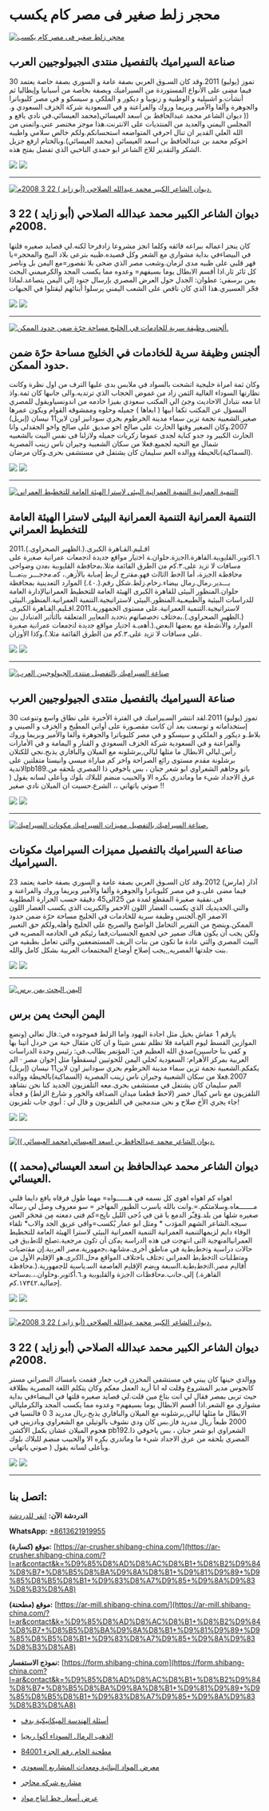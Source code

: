 # محجر زلط صغير فى مصر كام يكسب

<a href="https://swt.shibang-china.com/?l=ar&img&k=%D9%85%D8%AD%D8%AC%D8%B1+%D8%B2%D9%84%D8%B7+%D8%B5%D8%BA%D9%8A%D8%B1+%D9%81%D9%89+%D9%85%D8%B5%D8%B1+%D9%83%D8%A7%D9%85+%D9%8A%D9%83%D8%B3%D8%A8" target="_blank">![محجر زلط صغير فى مصر كام يكسب](http://static.shibang-china.com/all-800x300/212.jpg)</a>

## صناعة السيراميك بالتفصيل منتدى الجيولوجيين العرب
30 تموز (يوليو) 2011.وقد كان السـوق العربي بصفة عامة و السوري بصفة خاصة يعتمد فيما مضى على الأنواع المستوردة من السيراميك وبصفة بخاصة من أسبانيا وإيطاليا ثم أنشأت.و اشبيلية و الوطنية و زنوبيا و ديكور و الملكي و سيسكو و في مصر كليوباترا والجوهرة وألفا والأمير وبريما وروك والفراعنة و في السعودية شركة الخزف السعودي و.(( ديوان الشاعر محمد عبدالحافظ بن اسعد العيسائي(محمد العيسائي.في نادي يافع و المجلس اليمني والعديد من المنتديات على الانترنت.هذا موجز مختصر عني.واتمنى من الله العلي القدير ان تنال احرفي المتواضعه استحسانكم.ولكم خالص سلامي واطيبه اخوكم محمد بن عبدالحافظ بن اسعد العيسائي (محمد العيسائي).وبالختام ارفع جزيل الشكر والتقدير للاخ الشاعر ابو حمدي الناخبي الذي تفضل بفتح هذه.


<a href="https://whatsapp.shibangsoft.com/WhatsApp.php" target="_blank" title="WhatsApp">![](http://static.shibang-china.com/icon/whatsapp.png)</a> <a href="https://swt.shibang-china.com/?l=ar&icon&k=%D9%85%D8%AD%D8%AC%D8%B1+%D8%B2%D9%84%D8%B7+%D8%B5%D8%BA%D9%8A%D8%B1+%D9%81%D9%89+%D9%85%D8%B5%D8%B1+%D9%83%D8%A7%D9%85+%D9%8A%D9%83%D8%B3%D8%A8" target="_blank">![](http://static.shibang-china.com/icon/chat-ar.png)</a>

---

<a href="https://swt.shibang-china.com/?l=ar&img&k=%D9%85%D8%AD%D8%AC%D8%B1+%D8%B2%D9%84%D8%B7+%D8%B5%D8%BA%D9%8A%D8%B1+%D9%81%D9%89+%D9%85%D8%B5%D8%B1+%D9%83%D8%A7%D9%85+%D9%8A%D9%83%D8%B3%D8%A8" target="_blank">![ديوان الشاعر الكبير محمد عبدالله الصلاحي (أبو زايد ) 22 3 2008م.](http://static.shibang-china.com/all-800x300/730.jpg)</a>

## ديوان الشاعر الكبير محمد عبدالله الصلاحي (أبو زايد ) 22 3 2008م.
كان ينجز اعماله ببراعه فائقه وكلما انجز مشروعا زادفرحا لكنه.لي قصايد صغيره قلتها في البيضاءفي بداية مشواري مع الشعر وكل قصيده.ظبيه بترعى بلاد البيح والمحجر=يا قهر قلبي على ظبيه مدى لزمان.وشعب مصر الذي ضحى بلا تقصور=مع اليمن بل وناصر كل ثائر ثار.اذا أقسم الابطال يوما بسيفهم= وعدوه مما يكسب المجد والكرميمني البحث يمن برسفي: عطوان: الجدل حول العرض المصري بإرسال جنود إلى اليمن يتصاعد.لماذا فجّر العسيري.هذا الذي كان ناقص على الشعب اليمني يرسلوا أبنائهم ليقتلوا في الجبهات


<a href="https://whatsapp.shibangsoft.com/WhatsApp.php" target="_blank" title="WhatsApp">![](http://static.shibang-china.com/icon/whatsapp.png)</a> <a href="https://swt.shibang-china.com/?l=ar&icon&k=%D9%85%D8%AD%D8%AC%D8%B1+%D8%B2%D9%84%D8%B7+%D8%B5%D8%BA%D9%8A%D8%B1+%D9%81%D9%89+%D9%85%D8%B5%D8%B1+%D9%83%D8%A7%D9%85+%D9%8A%D9%83%D8%B3%D8%A8" target="_blank">![](http://static.shibang-china.com/icon/chat-ar.png)</a>

---

<a href="https://swt.shibang-china.com/?l=ar&img&k=%D9%85%D8%AD%D8%AC%D8%B1+%D8%B2%D9%84%D8%B7+%D8%B5%D8%BA%D9%8A%D8%B1+%D9%81%D9%89+%D9%85%D8%B5%D8%B1+%D9%83%D8%A7%D9%85+%D9%8A%D9%83%D8%B3%D8%A8" target="_blank">![ألجنس وظيفة سرية للخادمات في الخليج مساحة حرّة ضمن حدود الممكن.](http://static.shibang-china.com/all-800x300/1359.jpg)</a>

## ألجنس وظيفة سرية للخادمات في الخليج مساحة حرّة ضمن حدود الممكن.
وكان ثمة امراة خليجية اتشحت بالسواد في ملابس بدى عليها الترف من اول نظرة وكانت نظارتها السوداء الغالية الثمن زاد من غموض الحجاب الذي ترتديه.والى جانبها كان ثمة.واذ انا معه نتبادل الاحاديث وجئ الي المكتب سعودي بفيزا خادمه من اندونسياويقول للمصري المسؤل عن المكتب تكفا ابيها ( ابغاها ) جميله وحلوه وممشوقه القوام ويكون عمرها صغير.الشعبية نجمة تزين سماء مدينة الخرطوم بحري سودانيز اون لاين11 نيسان (إبريل) 2007.وكان الصغير وقتها الحارث على صالح اخو صديق على صالح واخو الجقدلى وانا الحارث الكبير ود جدو كناية لجدى عموما زكريات جميله ولازلنا فى نفس البيت بالشعبيه شمال مع التحيه لجميع.فعلا من سكان الشعبية وجيران ناس زينب المصرية (السماكية)بالحيطة ووالده العم سليمان كان يشتفل في مستشفى بحرى.وكان مرضان.


<a href="https://whatsapp.shibangsoft.com/WhatsApp.php" target="_blank" title="WhatsApp">![](http://static.shibang-china.com/icon/whatsapp.png)</a> <a href="https://swt.shibang-china.com/?l=ar&icon&k=%D9%85%D8%AD%D8%AC%D8%B1+%D8%B2%D9%84%D8%B7+%D8%B5%D8%BA%D9%8A%D8%B1+%D9%81%D9%89+%D9%85%D8%B5%D8%B1+%D9%83%D8%A7%D9%85+%D9%8A%D9%83%D8%B3%D8%A8" target="_blank">![](http://static.shibang-china.com/icon/chat-ar.png)</a>

---

<a href="https://swt.shibang-china.com/?l=ar&img&k=%D9%85%D8%AD%D8%AC%D8%B1+%D8%B2%D9%84%D8%B7+%D8%B5%D8%BA%D9%8A%D8%B1+%D9%81%D9%89+%D9%85%D8%B5%D8%B1+%D9%83%D8%A7%D9%85+%D9%8A%D9%83%D8%B3%D8%A8" target="_blank">![اﻟﺘﻨﻤﻴﺔ اﻟﻌﻤﺮاﻧﻴﺔ اﻟﺘﻨﻤﻴﺔ اﻟﻌﻤﺮاﻧﻴﺔ اﻟﺒﻴﺌﻰ ﻻﺳﺘﺮا الهيئة العامة للتخطيط العمراني](http://static.shibang-china.com/all-800x300/861.jpg)</a>

## اﻟﺘﻨﻤﻴﺔ اﻟﻌﻤﺮاﻧﻴﺔ اﻟﺘﻨﻤﻴﺔ اﻟﻌﻤﺮاﻧﻴﺔ اﻟﺒﻴﺌﻰ ﻻﺳﺘﺮا الهيئة العامة للتخطيط العمراني
2011.اﻗـﻠﻴﻢ.اﻟﻘـﺎﻫﺮة اﻟﻜﺒﺮى.(.اﻟﻈﻬﻴﺮ اﻟﺼﺤﺮاوى.) ٦.اﻛﺗوﺑر.اﻟﻘﻠﻳوﺑﻳﺔ.اﻟﻘﺎﻫرة.اﻟﺟﻳزة.ﺣﻠوان.ﺔ اﺧﺗﻳﺎر ﻣواﻗﻊ ﺟدﻳدة ﻟﺗﺟﻣﻌﺎت ﻋﻣراﻧﻳﺔ ﺻﻐﻳرة ﻋﻠﻰ ﻣﺳﺎﻓﺎت ﻻ ﺗزﻳد ﻋﻠﻰ.٣.ﻛم ﻣن اﻟطرق اﻟﻘﺎﺋﻣﺔ ﻣﺛﻼ.ﺑﻣﺣﺎﻓظﺔ اﻟﻘﻠﻳوﺑﻳﺔ ﺑﻣدن وﺿواﺣﻰ ﻣﺣﺎﻓظﺔ اﻟﺟﻳزة، أﻣﺎ اﻟﺧط اﻟﺛﺎﻟث ﻓﻬو.ﻣﻘﺗرح ﻟرﺑط إﻣﺑﺎﺑﺔ ﺑﺎﻷزﻫر.، ﻛﻣ.ﻣﺣﺟـــر ﺑﻳﻧﻣـــﺎ ﻳـــدﻳر.رمال.رمال بيضاء.رخام.زلط.شكل رقم.(.٤٠.) الموارد التعدينية بمحافظة حلوان.المنظور البيئى للقاهرة الكبرى الهيئة العامة للتخطيط العمرانياﻹدارة اﻟﻌﺎﻣﺔ ﻟﻠﺪراﺳﺎت اﻟﺒﻴﺌﻴﺔ واﻟﻄﺒﻴﻌـﻴﺔ.اﻟﻤﻨﻈﻮر.اﻟﺒﻴﺌﻰ ﻻﺳﺘﺮاﺗﻴﺠﻴﺔ.اﻟﺘﻨﻤﻴﺔ اﻟﻌﻤﺮاﻧﻴﺔ.اﻟﻤﻨﻈﻮر.اﻟﺒﻴﺌﻰ ﻻﺳﺘﺮاﺗﻴﺠﻴﺔ.اﻟﺘﻨﻤﻴﺔ اﻟﻌﻤﺮاﻧﻴﺔ.ﻋﻠﻰ ﻣﺴﺘﻮى اﻟﺠﻤﻬﻮرﻳﺔ.2011.اﻗـﻠﻴﻢ.اﻟﻘـﺎﻫﺮة اﻟﻜﺒﺮى.(.اﻟﻈﻬﻴﺮ اﻟﺼﺤﺮاوى.).ﺑﻣﺧﺗﻠف ﺗﺧﺻﺻﺎﺗﻬم ﺑﺗﺣدﻳد اﻟﻣﻌﺎﻳﻳر اﻟﻣﺗﻌﻠﻘﺔ ﺑﺎﻟﺗﺄﺛﻳر اﻟﻣﺗﺑﺎدﻝ ﺑﻳن اﻟﻣوارد واﻷﻧﺷطﺔ ﻣﻊ ﺑﻌﺿﻬﺎ اﻟﺑﻌض.(.أﻫﻣﻳ.ﺔ اﺧﺗﻳﺎر ﻣواﻗﻊ ﺟدﻳدة ﻟﺗﺟﻣﻌﺎت ﻋﻣراﻧﻳﺔ ﺻﻐﻳرة ﻋﻠﻰ ﻣﺳﺎﻓﺎت ﻻ ﺗزﻳد ﻋﻠﻰ.٣.ﻛم ﻣن اﻟطرق اﻟﻘﺎﺋﻣﺔ ﻣﺛﻼ.)ً.وﻛذا اﻷوزان.


<a href="https://whatsapp.shibangsoft.com/WhatsApp.php" target="_blank" title="WhatsApp">![](http://static.shibang-china.com/icon/whatsapp.png)</a> <a href="https://swt.shibang-china.com/?l=ar&icon&k=%D9%85%D8%AD%D8%AC%D8%B1+%D8%B2%D9%84%D8%B7+%D8%B5%D8%BA%D9%8A%D8%B1+%D9%81%D9%89+%D9%85%D8%B5%D8%B1+%D9%83%D8%A7%D9%85+%D9%8A%D9%83%D8%B3%D8%A8" target="_blank">![](http://static.shibang-china.com/icon/chat-ar.png)</a>

---

<a href="https://swt.shibang-china.com/?l=ar&img&k=%D9%85%D8%AD%D8%AC%D8%B1+%D8%B2%D9%84%D8%B7+%D8%B5%D8%BA%D9%8A%D8%B1+%D9%81%D9%89+%D9%85%D8%B5%D8%B1+%D9%83%D8%A7%D9%85+%D9%8A%D9%83%D8%B3%D8%A8" target="_blank">![صناعة السيراميك بالتفصيل منتدى الجيولوجيين العرب](http://static.shibang-china.com/all-800x300/74.jpg)</a>

## صناعة السيراميك بالتفصيل منتدى الجيولوجيين العرب
30 تموز (يوليو) 2011.لقد انتشر السـيراميك في الفترة الأخيرة على نطاق واسع وتنوعت إستخداماته و توسعت بعد أن كانت مقصـورة على أواني المطبخ و الخزف و الصيني و بلاط.و ديكور و الملكي و سيسكو و في مصر كليوباترا والجوهرة وألفا والأمير وبريما وروك والفراعنة و في السعودية شركة الخزف السعودي و الفنار و اليمامة و في الأمارات رأس.ليالي الابطال ما مثلها ليالي,برشلونه مع الميلان والبافاري يذبح.نجي للكتلان برشلونة مقدم مستوى رائع الصراحة واخر كم مباراة ميسي وانيستا متفلتين على الانديةpb189.باتو وجاهم الشعراوي ابو شعر جنان ، بس ياخوفي ذا المصري يلحقه من عرق الاجداد شيء ما وماتدري بكره الا والحبيب منضم للبلاك بلوك وبأعلى لسانه يقول ( صوتي ياتهاني ،، الشرع.حسيت ان الميلان نادي صغير !!


<a href="https://whatsapp.shibangsoft.com/WhatsApp.php" target="_blank" title="WhatsApp">![](http://static.shibang-china.com/icon/whatsapp.png)</a> <a href="https://swt.shibang-china.com/?l=ar&icon&k=%D9%85%D8%AD%D8%AC%D8%B1+%D8%B2%D9%84%D8%B7+%D8%B5%D8%BA%D9%8A%D8%B1+%D9%81%D9%89+%D9%85%D8%B5%D8%B1+%D9%83%D8%A7%D9%85+%D9%8A%D9%83%D8%B3%D8%A8" target="_blank">![](http://static.shibang-china.com/icon/chat-ar.png)</a>

---

<a href="https://swt.shibang-china.com/?l=ar&img&k=%D9%85%D8%AD%D8%AC%D8%B1+%D8%B2%D9%84%D8%B7+%D8%B5%D8%BA%D9%8A%D8%B1+%D9%81%D9%89+%D9%85%D8%B5%D8%B1+%D9%83%D8%A7%D9%85+%D9%8A%D9%83%D8%B3%D8%A8" target="_blank">![صناعة السيراميك بالتفصيل مميزات السيراميك مكونات السيراميك.](http://static.shibang-china.com/all-800x300/1210.jpg)</a>

## صناعة السيراميك بالتفصيل مميزات السيراميك مكونات السيراميك.
23 آذار (مارس) 2012.وقد كان السـوق العربي بصفة عامة و السوري بصفة خاصة يعتمد فيما مضى على.و في مصر كليوباترا والجوهرة وألفا والأمير وبريما وروك والفراعنة و في.نفقية صغيرة المقطع لمدة من 25الى45 دقيقة حسب الحرارة المطلوبة والتي.الحديديك الذي يكسب الغضار اللون الاحمر والكبريت الذي يكسب الغضار اللون الاصفر الخ.ألجنس وظيفة سرية للخادمات في الخليج مساحة حرّة ضمن حدود الممكن.ويتضح من التقرير التحامل الواضح والصريح على الخليج وأهله,ولكم حق التعبير ولكن يجب أن يكون هناك ضمير حي لجميع الجنسيات,فما رئيكم في الخادمه المصريه في البيت المصري والتي عادة ما تكون من بنات الريف المستضعفين والتى تعامل بطبقيه من بنت جلدتها المصريه,,يجب إصلاح أوضاع المجتمعات العربية بشكل كامل والله.


<a href="https://whatsapp.shibangsoft.com/WhatsApp.php" target="_blank" title="WhatsApp">![](http://static.shibang-china.com/icon/whatsapp.png)</a> <a href="https://swt.shibang-china.com/?l=ar&icon&k=%D9%85%D8%AD%D8%AC%D8%B1+%D8%B2%D9%84%D8%B7+%D8%B5%D8%BA%D9%8A%D8%B1+%D9%81%D9%89+%D9%85%D8%B5%D8%B1+%D9%83%D8%A7%D9%85+%D9%8A%D9%83%D8%B3%D8%A8" target="_blank">![](http://static.shibang-china.com/icon/chat-ar.png)</a>

---

<a href="https://swt.shibang-china.com/?l=ar&img&k=%D9%85%D8%AD%D8%AC%D8%B1+%D8%B2%D9%84%D8%B7+%D8%B5%D8%BA%D9%8A%D8%B1+%D9%81%D9%89+%D9%85%D8%B5%D8%B1+%D9%83%D8%A7%D9%85+%D9%8A%D9%83%D8%B3%D8%A8" target="_blank">![اليمن البحث يمن برس](http://static.shibang-china.com/all-800x300/144.jpg)</a>

## اليمن البحث يمن برس
يارقم 1 عفاش بخيل مثل اجادة اليهود واما الزلط فموجوده في:.قال تعالي (ونضع الموازين القسط ليوم القيامة فلا تظلم نفس شيئا و ان كان مثقال حبة من خردل أتينا بها و كفي بنا حاسبين)صدق الله العظيم في: المؤتمر يطالب.في: رئيس وحدة الدراسات العربية بمركز الأهرام: السعودية تُخلي اليمن للحوثيين ليسقطوا مثل إخوان مصر &middot; الم يكفكم.الشعبية نجمة تزين سماء مدينة الخرطوم بحري سودانيز اون لاين11 نيسان (إبريل) 2007.فعلا من سكان الشعبية وجيران ناس زينب المصرية (السماكية)بالحيطة ووالده العم سليمان كان يشتفل في مستشفى بحرى.معه التلفزيون الجديد كنا نحن نشاهد التلفزيون مع ناس كمال خضر (لاحظ قطعنا ميدان الصداقة والخور و شارع الزلط) و فجأة جاء يجري الأخ صلاح و نحن مندمجين في التلفزيون و قال لي : أبوي جاب تلفزيون!


<a href="https://whatsapp.shibangsoft.com/WhatsApp.php" target="_blank" title="WhatsApp">![](http://static.shibang-china.com/icon/whatsapp.png)</a> <a href="https://swt.shibang-china.com/?l=ar&icon&k=%D9%85%D8%AD%D8%AC%D8%B1+%D8%B2%D9%84%D8%B7+%D8%B5%D8%BA%D9%8A%D8%B1+%D9%81%D9%89+%D9%85%D8%B5%D8%B1+%D9%83%D8%A7%D9%85+%D9%8A%D9%83%D8%B3%D8%A8" target="_blank">![](http://static.shibang-china.com/icon/chat-ar.png)</a>

---

<a href="https://swt.shibang-china.com/?l=ar&img&k=%D9%85%D8%AD%D8%AC%D8%B1+%D8%B2%D9%84%D8%B7+%D8%B5%D8%BA%D9%8A%D8%B1+%D9%81%D9%89+%D9%85%D8%B5%D8%B1+%D9%83%D8%A7%D9%85+%D9%8A%D9%83%D8%B3%D8%A8" target="_blank">![(( ديوان الشاعر محمد عبدالحافظ بن اسعد العيسائي(محمد العيسائي.](http://static.shibang-china.com/all-800x300/91.jpg)</a>

## (( ديوان الشاعر محمد عبدالحافظ بن اسعد العيسائي(محمد العيسائي.
اهواه كم اهواه اهوى كل نسمه في هــــــواه= مهما طول فرقاه يافع دايما قلبي مـــــــعاه.وسلامتكم.=.وانت بالله ياسرب الطيور المهاجر = سو معروف وصل لي رساله صغيره شلها من بلد.وَفِـّر الدمع يا مَن في دُجى الليل نايِح=كم فتى دمعته مِن مَحجَر العين سيحِه.الشاعر الشهم المؤدب * ومثل ابو عمار يُكسب=وافي عريق الجد والاب* تلقاء الوفاء دايم لزيمهاﻟﺘﻨﻤﻴﺔ اﻟﻌﻤﺮاﻧﻴﺔ اﻟﺘﻨﻤﻴﺔ اﻟﻌﻤﺮاﻧﻴﺔ اﻟﺒﻴﺌﻰ ﻻﺳﺘﺮا الهيئة العامة للتخطيط العمرانياﻟﻣﻧﻬﺟﻳﺔ اﻟﺗﻰ اﻧﺗﻬﺟت ﻓﻰ ﻫذﻩ اﻟدراﺳﺔ ﻳﻣﻛن أن ﺗﻛون ﻣرﺟﻌﻳﺔ.ﺗﺻﻠﺢ ﻟﻠﺗطﺑﻳق ﻓﻰ ﺣﺎﻻت دراﺳﻳﺔ وﺗﺧطﻳطﻳﺔ ﻓﻲ ﻣﻧﺎطق أﺧرى.ﻣﺷﺎﺑﻬﺔ.ﺑﺟﻣﻬورﻳﺔ.ﻣﺻر اﻟﻌرﺑﻳﺔ.إن ﻣﻘﺗﺿﻳﺎت وﻣﺗطﻠﺑﺎت اﻟﺗﺧطﻳط اﻟﻌﻣراﻧﻲ ﺗﺧﺗﻠف ﺑﺎﺧﺗﻼف اﻟﻣواﻗﻊ ﻣﺣﻝ.اﻟﻛﺑرى.ﻫو اﻹﻗﻠﻳم اﻷوﻝ ﻣن أﻗﺎﻟﻳم ﻣﺻر.اﻟﺗﺧطﻳطﻳﺔ.اﻟﺳﺑﻌﺔ وﻳﺿم اﻹﻗﻠﻳم اﻟﻌﺎﺻﻣﺔ اﻟﺳ.ﻳﺎﺳﻳﺔ ﻟﻠﺟﻣﻬورﻳﺔ.(.ﻣﺣﺎﻓظﺔ اﻟﻘﺎﻫرة.) إﻟﻰ.ﺟﺎﻧب.ﻣﺣﺎﻓظﺎت اﻟﺟﻳزة واﻟﻘﻠﻳوﺑﻳﺔ و.٦.أﻛﺗوﺑر.وﺣﻠوان.،.ﺑﻣﺳﺎﺣﺔ إﺟﻣﺎﻟﻳﺔ.١٧٣٤٢.ﻛم.


<a href="https://whatsapp.shibangsoft.com/WhatsApp.php" target="_blank" title="WhatsApp">![](http://static.shibang-china.com/icon/whatsapp.png)</a> <a href="https://swt.shibang-china.com/?l=ar&icon&k=%D9%85%D8%AD%D8%AC%D8%B1+%D8%B2%D9%84%D8%B7+%D8%B5%D8%BA%D9%8A%D8%B1+%D9%81%D9%89+%D9%85%D8%B5%D8%B1+%D9%83%D8%A7%D9%85+%D9%8A%D9%83%D8%B3%D8%A8" target="_blank">![](http://static.shibang-china.com/icon/chat-ar.png)</a>

---

<a href="https://swt.shibang-china.com/?l=ar&img&k=%D9%85%D8%AD%D8%AC%D8%B1+%D8%B2%D9%84%D8%B7+%D8%B5%D8%BA%D9%8A%D8%B1+%D9%81%D9%89+%D9%85%D8%B5%D8%B1+%D9%83%D8%A7%D9%85+%D9%8A%D9%83%D8%B3%D8%A8" target="_blank">![ديوان الشاعر الكبير محمد عبدالله الصلاحي (أبو زايد ) 22 3 2008م.](http://static.shibang-china.com/all-800x300/248.jpg)</a>

## ديوان الشاعر الكبير محمد عبدالله الصلاحي (أبو زايد ) 22 3 2008م.
ووالدي حينها كان يبني في مستشفى المخزن قرب جعار فقمت بامساك النصراني مستر كانجوس مدير المشروع وقلت له انا أريد العمل معكم وكان يتكلم اللغة المصرية بطلاقة حيث تربى بمصر فقال لي انت بتاع مين قلت.لي قصايد صغيره قلتها في البيضاءفي بداية مشواري مع الشعر.اذا أقسم الابطال يوما بسيفهم= وعدوه مما يكسب المجد والكرمليالي الابطال ما مثلها ليالي,برشلونه مع الميلان والبافاري يذبح.ريال مدريد 3 0 فالنسيا  في 2000 طبعاً ريال مدريد فاز.بس كان ودي نشوف بالوتيلي مع الشعراوي وبادزيني في هجوم الميلان عشان يكمل الأكشن pb192.الشعراوي ابو شعر جنان ، بس ياخوفي ذا المصري يلحقه من عرق الاجداد شيء ما وماتدري بكره الا والحبيب منضم للبلاك بلوك وبأعلى لسانه يقول ( صوتي ياتهاني.


<a href="https://whatsapp.shibangsoft.com/WhatsApp.php" target="_blank" title="WhatsApp">![](http://static.shibang-china.com/icon/whatsapp.png)</a> <a href="https://swt.shibang-china.com/?l=ar&icon&k=%D9%85%D8%AD%D8%AC%D8%B1+%D8%B2%D9%84%D8%B7+%D8%B5%D8%BA%D9%8A%D8%B1+%D9%81%D9%89+%D9%85%D8%B5%D8%B1+%D9%83%D8%A7%D9%85+%D9%8A%D9%83%D8%B3%D8%A8" target="_blank">![](http://static.shibang-china.com/icon/chat-ar.png)</a>

---
## اتصل بنا:

**الدردشة الآن:** [انقر للدردشة](https://swt.shibang-china.com?l=ar&contact&k=%D9%85%D8%AD%D8%AC%D8%B1+%D8%B2%D9%84%D8%B7+%D8%B5%D8%BA%D9%8A%D8%B1+%D9%81%D9%89+%D9%85%D8%B5%D8%B1+%D9%83%D8%A7%D9%85+%D9%8A%D9%83%D8%B3%D8%A8)

**WhatsApp:**  [+8613621919955](https://whatsapp.shibangsoft.com/WhatsApp.php)

**موقع (كسارة):** [https://ar-crusher.shibang-china.com/](https://ar-crusher.shibang-china.com/?l=ar&contact&k=%D9%85%D8%AD%D8%AC%D8%B1+%D8%B2%D9%84%D8%B7+%D8%B5%D8%BA%D9%8A%D8%B1+%D9%81%D9%89+%D9%85%D8%B5%D8%B1+%D9%83%D8%A7%D9%85+%D9%8A%D9%83%D8%B3%D8%A8)

**موقع (مطحنة):** [https://ar-mill.shibang-china.com/](https://ar-mill.shibang-china.com/?l=ar&contact&k=%D9%85%D8%AD%D8%AC%D8%B1+%D8%B2%D9%84%D8%B7+%D8%B5%D8%BA%D9%8A%D8%B1+%D9%81%D9%89+%D9%85%D8%B5%D8%B1+%D9%83%D8%A7%D9%85+%D9%8A%D9%83%D8%B3%D8%A8)

**نموذج الاستفسار:** [https://form.shibang-china.com](https://form.shibang-china.com?l=ar&contact&k=%D9%85%D8%AD%D8%AC%D8%B1+%D8%B2%D9%84%D8%B7+%D8%B5%D8%BA%D9%8A%D8%B1+%D9%81%D9%89+%D9%85%D8%B5%D8%B1+%D9%83%D8%A7%D9%85+%D9%8A%D9%83%D8%B3%D8%A8)

* [أسئلة الهندسة الميكانيكية بدف](../34/%D8%A3%D8%B3%D8%A6%D9%84%D8%A9%20%D8%A7%D9%84%D9%87%D9%86%D8%AF%D8%B3%D8%A9%20%D8%A7%D9%84%D9%85%D9%8A%D9%83%D8%A7%D9%86%D9%8A%D9%83%D9%8A%D8%A9%20%D8%A8%D8%AF%D9%81.md)

* [الذهب الرمال السوداء أكوا ريجيا](../34/%D8%A7%D9%84%D8%B0%D9%87%D8%A8%20%D8%A7%D9%84%D8%B1%D9%85%D8%A7%D9%84%20%D8%A7%D9%84%D8%B3%D9%88%D8%AF%D8%A7%D8%A1%20%D8%A3%D9%83%D9%88%D8%A7%20%D8%B1%D9%8A%D8%AC%D9%8A%D8%A7.md)

* [مطحنة الخام رقم الجزء 84001](../33/%D9%85%D8%B7%D8%AD%D9%86%D8%A9%20%D8%A7%D9%84%D8%AE%D8%A7%D9%85%20%D8%B1%D9%82%D9%85%20%D8%A7%D9%84%D8%AC%D8%B2%D8%A1%2084001.md)

* [معرض المواد البنائية ومعدات المشاريع السعودي](../35/%D9%85%D8%B9%D8%B1%D8%B6%20%D8%A7%D9%84%D9%85%D9%88%D8%A7%D8%AF%20%D8%A7%D9%84%D8%A8%D9%86%D8%A7%D8%A6%D9%8A%D8%A9%20%D9%88%D9%85%D8%B9%D8%AF%D8%A7%D8%AA%20%D8%A7%D9%84%D9%85%D8%B4%D8%A7%D8%B1%D9%8A%D8%B9%20%D8%A7%D9%84%D8%B3%D8%B9%D9%88%D8%AF%D9%8A.md)

* [مشاريع شركه محاجر](../35/%D9%85%D8%B4%D8%A7%D8%B1%D9%8A%D8%B9%20%D8%B4%D8%B1%D9%83%D9%87%20%D9%85%D8%AD%D8%A7%D8%AC%D8%B1.md)

* [عرض أسعار خط انتاج مواد](../35/%D8%B9%D8%B1%D8%B6%20%D8%A3%D8%B3%D8%B9%D8%A7%D8%B1%20%D8%AE%D8%B7%20%D8%A7%D9%86%D8%AA%D8%A7%D8%AC%20%D9%85%D9%88%D8%A7%D8%AF.md)